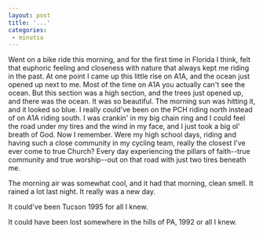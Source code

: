 ```yaml
---
layout: post
title: '...'
categories:
 - minutia
---
```


Went on a bike ride this morning, and for the first time in Florida I think, felt that euphoric feeling and closeness with nature that always kept me riding in the past. At one point I came up this little rise on A1A, and the ocean just opened up next to me. Most of the time on A1A you actually can't see the ocean. But this section was a high section, and the trees just opened up, and there was the ocean. It was so beautiful. The morning sun was hitting it, and it looked so blue. I really could've been on the PCH riding north instead of on A1A riding south. I was crankin' in my big chain ring and I could feel the road under my tires and the wind in my face, and I just took a big ol' breath of God. Now I remember. Were my high school days, riding and having such a close community in my cycling team, really the closest I've ever come to true Church? Every day experiencing the pillars of faith--true community and true worship--out on that road with just two tires beneath me.

The morning air was somewhat cool, and it had that morning, clean smell. It rained a lot last night. It really was a new day. 

It could've been Tucson 1995 for all I knew.

It could have been lost somewhere in the hills of PA, 1992 or all I knew.

